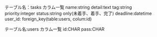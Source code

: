 テーブル名：tasks
カラム一覧
name:string
detail:text
tag:string
priority:integer
status:string only(未着手、着手、完了)
deadline:datetime
user_id: foreign_key(table:users, colum:id)

テーブル名:users
カラム一覧
id:CHAR
pass:CHAR
